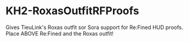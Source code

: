 # KH2-RoxasOutfitRFProofs
Gives TieuLink's Roxas outfit sor Sora support for Re:Fined HUD proofs. Place ABOVE Re:Fined and the Roxas outfit!
